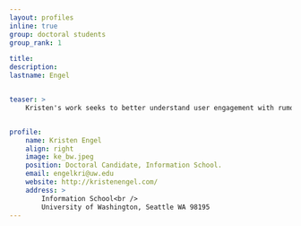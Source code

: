 ```yaml
---
layout: profiles
inline: true
group: doctoral students
group_rank: 1

title: 
description: 
lastname: Engel


teaser: >
    Kristen's work seeks to better understand user engagement with rumors, conspiracy theories, and interventions across online platforms. Kristen draws on human-computer interaction and data science techniques informed by social science to empirically measure and experimentally mitigate problematic interactions. Kristen's work aims to contribute to online trust and safety by aiding user disengagement from and resilience against rumors and conspiracy theories while minimizing harms. 


profile:
    name: Kristen Engel
    align: right
    image: ke_bw.jpeg
    position: Doctoral Candidate, Information School.
    email: engelkri@uw.edu
    website: http://kristenengel.com/
    address: >
        Information School<br />
        University of Washington, Seattle WA 98195
---
```

